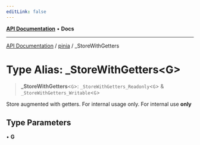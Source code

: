 ```yaml
---
editLink: false
---
```


[**API Documentation**](../../index.md) • **Docs**

***

[API Documentation](../../index.md) / [pinia](../index.md) / \_StoreWithGetters

# Type Alias: \_StoreWithGetters\<G\>

> **\_StoreWithGetters**\<`G`\>: `_StoreWithGetters_Readonly`\<`G`\> & `_StoreWithGetters_Writable`\<`G`\>

Store augmented with getters. For internal usage only.
For internal use **only**

## Type Parameters

• **G**
